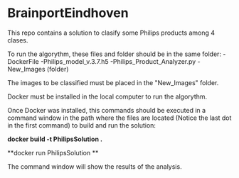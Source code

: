 # BrainportEindhoven
This repo contains a solution to clasify some Philips products among 4 clases.

To run the algorythm, these files and folder should be in the same folder:
-DockerFile
-Philips_model_v.3.7.h5
-Philips_Product_Analyzer.py
-New_Images (folder)

The images to be classified must be placed in the "New_Images" folder.

Docker must be installed in the local computer to run the algorythm.

Once Docker was installed, this commands should be executed in a command window in the path where the files are located (Notice the last dot in the first command) to build and run the solution:

**docker build -t PhilipsSolution .**

**docker run PhilipsSolution **

The command window will show the results of the analysis.
